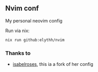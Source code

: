 ## Nvim conf

My personal neovim config

Run via nix:

```sh
nix run github:elythh/nvim
```

### Thanks to
- [isabelroses](https://github.com/isabelroses/nvim), this ia a fork of her config
